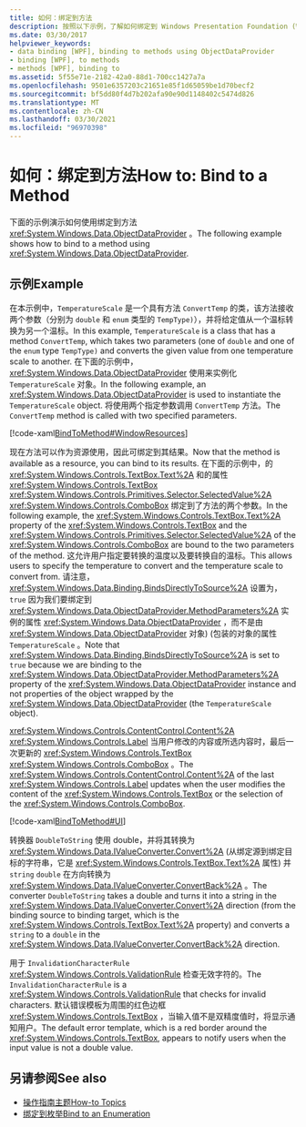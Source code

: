 ```yaml
---
title: 如何：绑定到方法
description: 按照以下示例，了解如何绑定到 Windows Presentation Foundation (WPF) 中的对象的方法。
ms.date: 03/30/2017
helpviewer_keywords:
- data binding [WPF], binding to methods using ObjectDataProvider
- binding [WPF], to methods
- methods [WPF], binding to
ms.assetid: 5f55e71e-2182-42a0-88d1-700cc1427a7a
ms.openlocfilehash: 9501e6357203c21651e85f1d65059be1d70becf2
ms.sourcegitcommit: bf5dd80f4d7b202afa90e90d1148402c5474d826
ms.translationtype: MT
ms.contentlocale: zh-CN
ms.lasthandoff: 03/30/2021
ms.locfileid: "96970398"
---
```

# <a name="how-to-bind-to-a-method"></a><span data-ttu-id="5e7f3-103">如何：绑定到方法</span><span class="sxs-lookup"><span data-stu-id="5e7f3-103">How to: Bind to a Method</span></span>
<span data-ttu-id="5e7f3-104">下面的示例演示如何使用绑定到方法 <xref:System.Windows.Data.ObjectDataProvider> 。</span><span class="sxs-lookup"><span data-stu-id="5e7f3-104">The following example shows how to bind to a method using <xref:System.Windows.Data.ObjectDataProvider>.</span></span>  
  
## <a name="example"></a><span data-ttu-id="5e7f3-105">示例</span><span class="sxs-lookup"><span data-stu-id="5e7f3-105">Example</span></span>  
 <span data-ttu-id="5e7f3-106">在本示例中，`TemperatureScale` 是一个具有方法 `ConvertTemp` 的类，该方法接收两个参数（分别为 `double` 和 `enum` 类型的 `TempType)`），并将给定值从一个温标转换为另一个温标。</span><span class="sxs-lookup"><span data-stu-id="5e7f3-106">In this example, `TemperatureScale` is a class that has a method `ConvertTemp`, which takes two parameters (one of `double` and one of the `enum` type `TempType)` and converts the given value from one temperature scale to another.</span></span> <span data-ttu-id="5e7f3-107">在下面的示例中， <xref:System.Windows.Data.ObjectDataProvider> 使用来实例化 `TemperatureScale` 对象。</span><span class="sxs-lookup"><span data-stu-id="5e7f3-107">In the following example, an <xref:System.Windows.Data.ObjectDataProvider> is used to instantiate the `TemperatureScale` object.</span></span> <span data-ttu-id="5e7f3-108">将使用两个指定参数调用 `ConvertTemp` 方法。</span><span class="sxs-lookup"><span data-stu-id="5e7f3-108">The `ConvertTemp` method is called with two specified parameters.</span></span>  
  
 [!code-xaml[BindToMethod#WindowResources](~/samples/snippets/csharp/VS_Snippets_Wpf/BindToMethod/CS/Window1.xaml#windowresources)]  
  
 <span data-ttu-id="5e7f3-109">现在方法可以作为资源使用，因此可绑定到其结果。</span><span class="sxs-lookup"><span data-stu-id="5e7f3-109">Now that the method is available as a resource, you can bind to its results.</span></span> <span data-ttu-id="5e7f3-110">在下面的示例中，的 <xref:System.Windows.Controls.TextBox.Text%2A> 和的属性 <xref:System.Windows.Controls.TextBox> <xref:System.Windows.Controls.Primitives.Selector.SelectedValue%2A> <xref:System.Windows.Controls.ComboBox> 绑定到了方法的两个参数。</span><span class="sxs-lookup"><span data-stu-id="5e7f3-110">In the following example, the <xref:System.Windows.Controls.TextBox.Text%2A> property of the <xref:System.Windows.Controls.TextBox> and the <xref:System.Windows.Controls.Primitives.Selector.SelectedValue%2A> of the <xref:System.Windows.Controls.ComboBox> are bound to the two parameters of the method.</span></span> <span data-ttu-id="5e7f3-111">这允许用户指定要转换的温度以及要转换自的温标。</span><span class="sxs-lookup"><span data-stu-id="5e7f3-111">This allows users to specify the temperature to convert and the temperature scale to convert from.</span></span> <span data-ttu-id="5e7f3-112">请注意， <xref:System.Windows.Data.Binding.BindsDirectlyToSource%2A> 设置为， `true` 因为我们要绑定到 <xref:System.Windows.Data.ObjectDataProvider.MethodParameters%2A> 实例的属性 <xref:System.Windows.Data.ObjectDataProvider> ，而不是由 <xref:System.Windows.Data.ObjectDataProvider> 对象)  (包装的对象的属性 `TemperatureScale` 。</span><span class="sxs-lookup"><span data-stu-id="5e7f3-112">Note that <xref:System.Windows.Data.Binding.BindsDirectlyToSource%2A> is set to `true` because we are binding to the <xref:System.Windows.Data.ObjectDataProvider.MethodParameters%2A> property of the <xref:System.Windows.Data.ObjectDataProvider> instance and not properties of the object wrapped by the <xref:System.Windows.Data.ObjectDataProvider> (the `TemperatureScale` object).</span></span>  
  
 <span data-ttu-id="5e7f3-113"><xref:System.Windows.Controls.ContentControl.Content%2A> <xref:System.Windows.Controls.Label> 当用户修改的内容或所选内容时，最后一次更新的 <xref:System.Windows.Controls.TextBox> <xref:System.Windows.Controls.ComboBox> 。</span><span class="sxs-lookup"><span data-stu-id="5e7f3-113">The <xref:System.Windows.Controls.ContentControl.Content%2A> of the last <xref:System.Windows.Controls.Label> updates when the user modifies the content of the <xref:System.Windows.Controls.TextBox> or the selection of the <xref:System.Windows.Controls.ComboBox>.</span></span>  
  
 [!code-xaml[BindToMethod#UI](~/samples/snippets/csharp/VS_Snippets_Wpf/BindToMethod/CS/Window1.xaml#ui)]  
  
 <span data-ttu-id="5e7f3-114">转换器 `DoubleToString` 使用 double，并将其转换为 <xref:System.Windows.Data.IValueConverter.Convert%2A> (从绑定源到绑定目标的字符串，它是 <xref:System.Windows.Controls.TextBox.Text%2A> 属性) 并 `string` `double` 在方向转换为 <xref:System.Windows.Data.IValueConverter.ConvertBack%2A> 。</span><span class="sxs-lookup"><span data-stu-id="5e7f3-114">The converter `DoubleToString` takes a double and turns it into a string in the <xref:System.Windows.Data.IValueConverter.Convert%2A> direction (from the binding source to binding target, which is the <xref:System.Windows.Controls.TextBox.Text%2A> property) and converts a `string` to a `double` in the <xref:System.Windows.Data.IValueConverter.ConvertBack%2A> direction.</span></span>  
  
 <span data-ttu-id="5e7f3-115">用于 `InvalidationCharacterRule` <xref:System.Windows.Controls.ValidationRule> 检查无效字符的。</span><span class="sxs-lookup"><span data-stu-id="5e7f3-115">The `InvalidationCharacterRule` is a <xref:System.Windows.Controls.ValidationRule> that checks for invalid characters.</span></span> <span data-ttu-id="5e7f3-116">默认错误模板为周围的红色边框 <xref:System.Windows.Controls.TextBox> ，当输入值不是双精度值时，将显示通知用户。</span><span class="sxs-lookup"><span data-stu-id="5e7f3-116">The default error template, which is a red border around the <xref:System.Windows.Controls.TextBox>, appears to notify users when the input value is not a double value.</span></span>  
  
## <a name="see-also"></a><span data-ttu-id="5e7f3-117">另请参阅</span><span class="sxs-lookup"><span data-stu-id="5e7f3-117">See also</span></span>

- [<span data-ttu-id="5e7f3-118">操作指南主题</span><span class="sxs-lookup"><span data-stu-id="5e7f3-118">How-to Topics</span></span>](data-binding-how-to-topics.md)
- [<span data-ttu-id="5e7f3-119">绑定到枚举</span><span class="sxs-lookup"><span data-stu-id="5e7f3-119">Bind to an Enumeration</span></span>](how-to-bind-to-an-enumeration.md)
